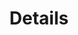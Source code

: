 ---
# -------------------------- #
#        CONTENT TYPE        #
# -------------------------- #

type: "connect"
content-type: "api-structure"
key: "details-object"

# -------------------------- #
#        OBJECT INFO         #
# -------------------------- #

title: "Details"
description: "{{ api.data-structures.details.description | flatify }}"


# -------------------------- #
#      OBJECT ATTRIBUTES     #
# -------------------------- #

object-attributes:
  - name: "access"
    type: "boolean"
    description: "If `true`, the connection can be used for the Stitch client account being accessed."
    value: |
      true

  - name: "pricing_tier"
    type: "string"
    description: |
      Indicates the type of Stitch plan required to use the connection. Possible values are:

      - `standard` - Any Stitch plan can use the connection.
      - `premium` - A paid Stitch plan is required to use the connection.
      - `enterprise` - An Enterprise Stitch plan is required to use the connection.
    value: |
      "standard"

  - name: "pipeline_state"
    type: "string"
    description: |
      The connection `type`'s release status in Stitch. Possible values are:

      - `alpha` - The connection is in development.
      - `beta` - The connection is in open or closed beta.
      - `released` - The connection is in general release.
      - `deprecated` - The connection has been deprecated.
    value: |
      "released"

  - name: "protocol"
    type: "string"
    description: "The `type` of the connection. For example: `snowflake` or `redshift`"
    value: |
      "snowflake"

examples:
  - code: |
      {
        "type": "snowflake",
        "current_step": 1,
        "steps": [
          {
            "type": "form",
            "properties": []
          },
          {
            "type": "fully_configured",
            "properties": []
          }
        ],
        "details": {
          "pricing_tier": "standard",
          "pipeline_state": "released",
          "protocol": "snowflake",
          "access": true
        }
      }
---